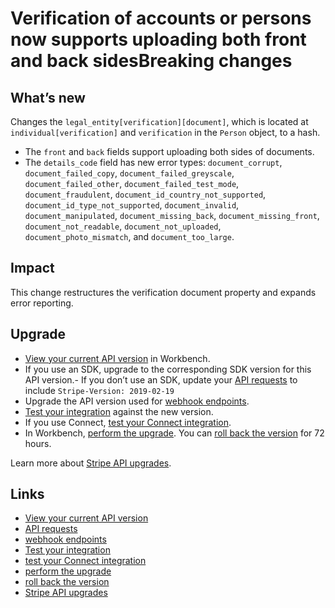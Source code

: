 # Verification of accounts or persons now supports uploading both front and back sidesBreaking changes

## What’s new

Changes the `legal_entity[verification][document]`, which is located at
`individual[verification]` and `verification` in the `Person` object, to a hash.

- The `front` and `back` fields support uploading both sides of documents.
- The `details_code` field has new error types: `document_corrupt`,
`document_failed_copy`, `document_failed_greyscale`, `document_failed_other`,
`document_failed_test_mode`, `document_fraudulent`,
`document_id_country_not_supported`, `document_id_type_not_supported`,
`document_invalid`, `document_manipulated`, `document_missing_back`,
`document_missing_front`, `document_not_readable`, `document_not_uploaded`,
`document_photo_mismatch`, and `document_too_large`.

## Impact

This change restructures the verification document property and expands error
reporting.

## Upgrade

- [View your current API
version](https://docs.stripe.com/upgrades#view-your-api-version-and-the-latest-available-upgrade-in-workbench)
in Workbench.
- If you use an SDK, upgrade to the corresponding SDK version for this API
version.- If you don’t use an SDK, update your [API
requests](https://docs.stripe.com/api/versioning) to include `Stripe-Version:
2019-02-19`
- Upgrade the API version used for [webhook
endpoints](https://docs.stripe.com/webhooks/versioning).
- [Test your integration](https://docs.stripe.com/testing) against the new
version.
- If you use Connect, [test your Connect
integration](https://docs.stripe.com/connect/testing).
- In Workbench, [perform the
upgrade](https://docs.stripe.com/upgrades#perform-the-upgrade). You can [roll
back the version](https://docs.stripe.com/upgrades#roll-back-your-api-version)
for 72 hours.

Learn more about [Stripe API upgrades](https://docs.stripe.com/upgrades).

## Links

- [View your current API
version](https://docs.stripe.com/upgrades#view-your-api-version-and-the-latest-available-upgrade-in-workbench)
- [API requests](https://docs.stripe.com/api/versioning)
- [webhook endpoints](https://docs.stripe.com/webhooks/versioning)
- [Test your integration](https://docs.stripe.com/testing)
- [test your Connect integration](https://docs.stripe.com/connect/testing)
- [perform the upgrade](https://docs.stripe.com/upgrades#perform-the-upgrade)
- [roll back the
version](https://docs.stripe.com/upgrades#roll-back-your-api-version)
- [Stripe API upgrades](https://docs.stripe.com/upgrades)